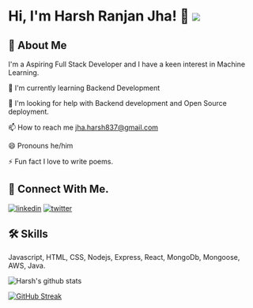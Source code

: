 
# Hi, I'm Harsh Ranjan Jha! 👋                                                                                                                     ![](https://komarev.com/ghpvc/?username=your-hrjha97)




## 🚀 About Me
I'm a Aspiring Full Stack Developer and I have a keen interest in Machine Learning.






🧠 I'm currently learning Backend Development



🤔 I'm looking for help with Backend development and Open Source deployment.



📫 How to reach me jha.harsh837@gmail.com

😄 Pronouns he/him

⚡️ Fun fact I love to write poems.


## 🔗 Connect With Me.

[![linkedin](https://img.shields.io/badge/linkedin-0A66C2?style=for-the-badge&logo=linkedin&logoColor=white)](https://www.linkedin.com/in/harsh-ranjan-jha-b16698238/)
[![twitter](https://img.shields.io/badge/twitter-1DA1F2?style=for-the-badge&logo=twitter&logoColor=white)](https://twitter.com/thattallboy987)


## 🛠 Skills
Javascript, HTML, CSS, Nodejs, Express, React, MongoDb, Mongoose, AWS, Java.

![Harsh's github stats](https://github-readme-stats.vercel.app/api?username=hrjha97)

[![GitHub Streak](https://streak-stats.demolab.com/?user=hrjha97)](https://git.io/streak-stats)

